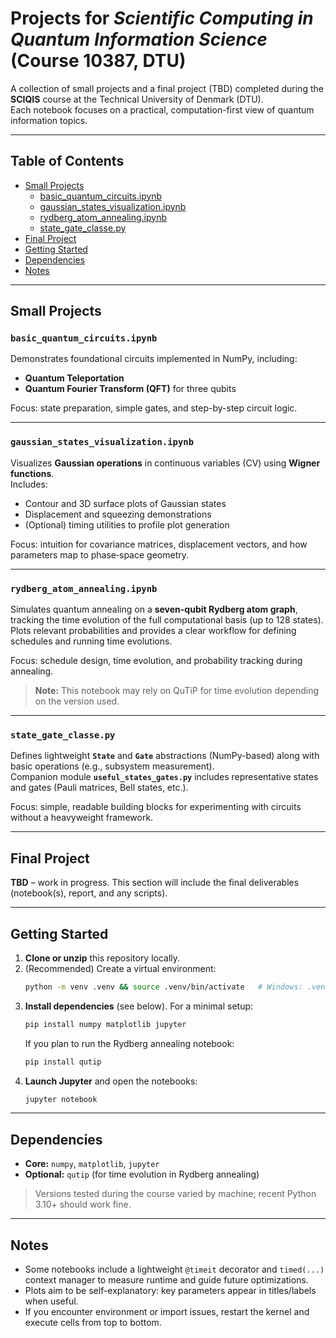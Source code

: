 # Projects for *Scientific Computing in Quantum Information Science* (Course 10387, DTU)

A collection of small projects and a final project (TBD) completed during the **SCIQIS** course at the Technical University of Denmark (DTU).  
Each notebook focuses on a practical, computation-first view of quantum information topics.

---

## Table of Contents
- [Small Projects](#small-projects)
  - [basic_quantum_circuits.ipynb](#basic_quantum_circuitsipynb)
  - [gaussian_states_visualization.ipynb](#gaussian_states_visualizationipynb)
  - [rydberg_atom_annealing.ipynb](#rydberg_atom_annealingipynb)
  - [state_gate_classe.py](#state_gate_classepy)
- [Final Project](#final-project)
- [Getting Started](#getting-started)
- [Dependencies](#dependencies)
- [Notes](#notes)

---

## Small Projects

### `basic_quantum_circuits.ipynb`
Demonstrates foundational circuits implemented in NumPy, including:
- **Quantum Teleportation**
- **Quantum Fourier Transform (QFT)** for three qubits

Focus: state preparation, simple gates, and step-by-step circuit logic.

---

### `gaussian_states_visualization.ipynb`
Visualizes **Gaussian operations** in continuous variables (CV) using **Wigner functions**.  
Includes:
- Contour and 3D surface plots of Gaussian states
- Displacement and squeezing demonstrations
- (Optional) timing utilities to profile plot generation

Focus: intuition for covariance matrices, displacement vectors, and how parameters map to phase‑space geometry.

---

### `rydberg_atom_annealing.ipynb`
Simulates quantum annealing on a **seven-qubit Rydberg atom graph**, tracking the time evolution of the full computational basis (up to 128 states).  
Plots relevant probabilities and provides a clear workflow for defining schedules and running time evolutions.

Focus: schedule design, time evolution, and probability tracking during annealing.

> **Note:** This notebook may rely on QuTiP for time evolution depending on the version used.

---

### `state_gate_classe.py`
Defines lightweight **`State`** and **`Gate`** abstractions (NumPy-based) along with basic operations (e.g., subsystem measurement).  
Companion module **`useful_states_gates.py`** includes representative states and gates (Pauli matrices, Bell states, etc.).

Focus: simple, readable building blocks for experimenting with circuits without a heavyweight framework.

---

## Final Project
**TBD** – work in progress. This section will include the final deliverables (notebook(s), report, and any scripts).

---

## Getting Started

1. **Clone or unzip** this repository locally.
2. (Recommended) Create a virtual environment:
   ```bash
   python -m venv .venv && source .venv/bin/activate   # Windows: .venv\Scripts\activate
   ```
3. **Install dependencies** (see below). For a minimal setup:
   ```bash
   pip install numpy matplotlib jupyter
   ```
   If you plan to run the Rydberg annealing notebook:
   ```bash
   pip install qutip
   ```
4. **Launch Jupyter** and open the notebooks:
   ```bash
   jupyter notebook
   ```

---

## Dependencies
- **Core:** `numpy`, `matplotlib`, `jupyter`
- **Optional:** `qutip` (for time evolution in Rydberg annealing)

> Versions tested during the course varied by machine; recent Python 3.10+ should work fine.

---

## Notes
- Some notebooks include a lightweight `@timeit` decorator and `timed(...)` context manager to measure runtime and guide future optimizations.
- Plots aim to be self-explanatory: key parameters appear in titles/labels when useful.
- If you encounter environment or import issues, restart the kernel and execute cells from top to bottom.

